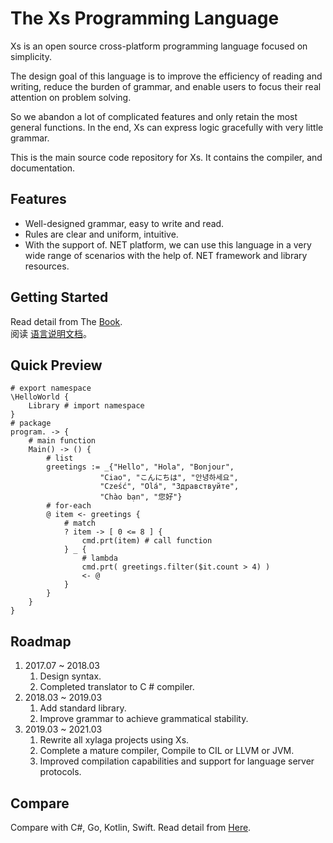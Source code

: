 # The Xs Programming Language
Xs is an open source cross-platform programming language focused on simplicity.

The design goal of this language is to improve the efficiency of reading and writing, reduce the burden of grammar, and enable users to focus their real attention on problem solving.

So we abandon a lot of complicated features and only retain the most general functions. In the end, Xs can express logic gracefully with very little grammar.

This is the main source code repository for Xs. It contains the compiler, and documentation.
## Features
+ Well-designed grammar, easy to write and read.
+ Rules are clear and uniform, intuitive.
+ With the support of. NET platform, we can use this language in a very wide range of scenarios with the help of. NET framework and library resources.

## Getting Started
Read detail from The [Book](./book-en/introduction.md).  
阅读 [语言说明文档](./book-zh/introduction.md)。

## Quick Preview
```
# export namespace
\HelloWorld {
    Library # import namespace
}
# package
program. -> {
    # main function
    Main() -> () {
        # list
        greetings := _{"Hello", "Hola", "Bonjour",
                    "Ciao", "こんにちは", "안녕하세요",
                    "Cześć", "Olá", "Здравствуйте",
                    "Chào bạn", "您好"}
        # for-each  
        @ item <- greetings {
            # match
            ? item -> [ 0 <= 8 ] {
                cmd.prt(item) # call function
            } _ {
                # lambda
                cmd.prt( greetings.filter($it.count > 4) )
                <- @
            }
        }
    }
}
```
## Roadmap
1. 2017.07 ~ 2018.03 
    1. Design syntax.
    1. Completed translator to C # compiler.
1. 2018.03 ~ 2019.03
    1. Add standard library.
    1. Improve grammar to achieve grammatical stability.
1. 2019.03 ~ 2021.03
    1. Rewrite all xylaga projects using Xs.
    1. Complete a mature compiler, Compile to CIL or LLVM or JVM.
    1. Improved compilation capabilities and support for language server protocols.
## Compare
Compare with C#, Go, Kotlin, Swift.
Read detail from [Here](./Compare.md).  